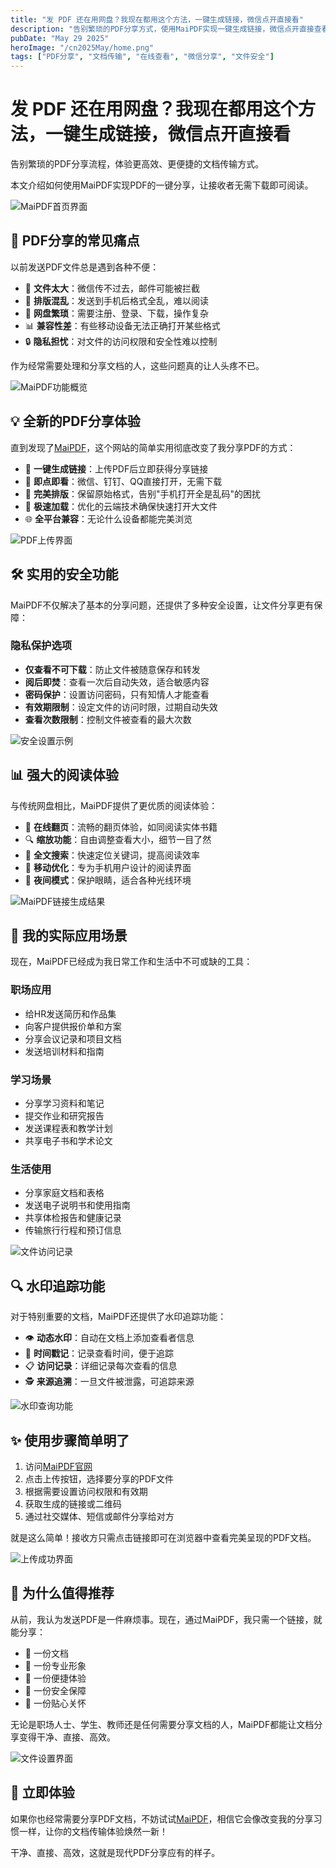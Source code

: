 ```yaml
---
title: "发 PDF 还在用网盘？我现在都用这个方法，一键生成链接，微信点开直接看"
description: "告别繁琐的PDF分享方式，使用MaiPDF实现一键生成链接，微信点开直接查看，无需下载，保留原格式，还能设置查看权限和有效期。"
pubDate: "May 29 2025"
heroImage: "/cn2025May/home.png"
tags: ["PDF分享", "文档传输", "在线查看", "微信分享", "文件安全"]
---
```


# 发 PDF 还在用网盘？我现在都用这个方法，一键生成链接，微信点开直接看

<div class="intro-panel">
  <p>告别繁琐的PDF分享流程，体验更高效、更便捷的文档传输方式。</p>
  <p>本文介绍如何使用MaiPDF实现PDF的一键分享，让接收者无需下载即可阅读。</p>
</div>

![MaiPDF首页界面](/cn2025May/home.png)

## 📑 PDF分享的常见痛点

以前发送PDF文件总是遇到各种不便：

- 📁 **文件太大**：微信传不过去，邮件可能被拦截
- 📱 **排版混乱**：发送到手机后格式全乱，难以阅读
- 🔑 **网盘繁琐**：需要注册、登录、下载，操作复杂
- 📊 **兼容性差**：有些移动设备无法正确打开某些格式
- 🔒 **隐私担忧**：对文件的访问权限和安全性难以控制

作为经常需要处理和分享文档的人，这些问题真的让人头疼不已。

![MaiPDF功能概览](/cn2025May/all_funcs_in_maipdf_cn.png)

## 💡 全新的PDF分享体验

直到发现了[MaiPDF](https://maipdf.cn)，这个网站的简单实用彻底改变了我分享PDF的方式：

- 🔗 **一键生成链接**：上传PDF后立即获得分享链接
- 📲 **即点即看**：微信、钉钉、QQ直接打开，无需下载
- 📝 **完美排版**：保留原始格式，告别"手机打开全是乱码"的困扰
- 🚀 **极速加载**：优化的云端技术确保快速打开大文件
- 🌐 **全平台兼容**：无论什么设备都能完美浏览

![PDF上传界面](/cn2025May/maipdf_upload_pdf_cn.png)

## 🛠️ 实用的安全功能

MaiPDF不仅解决了基本的分享问题，还提供了多种安全设置，让文件分享更有保障：

### 隐私保护选项

- **仅查看不可下载**：防止文件被随意保存和转发
- **阅后即焚**：查看一次后自动失效，适合敏感内容
- **密码保护**：设置访问密码，只有知情人才能查看
- **有效期限制**：设定文件的访问时限，过期自动失效
- **查看次数限制**：控制文件被查看的最大次数

![安全设置示例](/cn2025May/setting_example.png)

## 📊 强大的阅读体验

与传统网盘相比，MaiPDF提供了更优质的阅读体验：

- 📄 **在线翻页**：流畅的翻页体验，如同阅读实体书籍
- 🔍 **缩放功能**：自由调整查看大小，细节一目了然
- 🔎 **全文搜索**：快速定位关键词，提高阅读效率
- 📱 **移动优化**：专为手机用户设计的阅读界面
- 🌙 **夜间模式**：保护眼睛，适合各种光线环境

![MaiPDF链接生成结果](/cn2025May/maipdf_link_result.png)

## 🔄 我的实际应用场景

现在，MaiPDF已经成为我日常工作和生活中不可或缺的工具：

### 职场应用
- 给HR发送简历和作品集
- 向客户提供报价单和方案
- 分享会议记录和项目文档
- 发送培训材料和指南

### 学习场景
- 分享学习资料和笔记
- 提交作业和研究报告
- 发送课程表和教学计划
- 共享电子书和学术论文

### 生活使用
- 分享家庭文档和表格
- 发送电子说明书和使用指南
- 共享体检报告和健康记录
- 传输旅行行程和预订信息

![文件访问记录](/cn2025May/acess_result.png)

## 🔍 水印追踪功能

对于特别重要的文档，MaiPDF还提供了水印追踪功能：

- 👁️ **动态水印**：自动在文档上添加查看者信息
- 📅 **时间戳记**：记录查看时间，便于追踪
- 📋 **访问记录**：详细记录每次查看的信息
- 🕵️ **来源追溯**：一旦文件被泄露，可追踪来源

![水印查询功能](/cn2025May/watermark_serach_cn.png)

## ✨ 使用步骤简单明了

1. 访问[MaiPDF官网](https://maipdf.cn)
2. 点击上传按钮，选择要分享的PDF文件
3. 根据需要设置访问权限和有效期
4. 获取生成的链接或二维码
5. 通过社交媒体、短信或邮件分享给对方

就是这么简单！接收方只需点击链接即可在浏览器中查看完美呈现的PDF文档。

![上传成功界面](/cn2025May/upload_good_maipdf_cn.png)

## 🌟 为什么值得推荐

从前，我认为发送PDF是一件麻烦事。现在，通过MaiPDF，我只需一个链接，就能分享：

- 📄 一份文档
- 💼 一份专业形象
- 🤝 一份便捷体验
- 🔐 一份安全保障
- 💖 一份贴心关怀

无论是职场人士、学生、教师还是任何需要分享文档的人，MaiPDF都能让文档分享变得干净、直接、高效。

![文件设置界面](/cn2025May/changefilesetting.png)

## 🔗 立即体验

如果你也经常需要分享PDF文档，不妨试试[MaiPDF](https://maipdf.cn)，相信它会像改变我的分享习惯一样，让你的文档传输体验焕然一新！

干净、直接、高效，这就是现代PDF分享应有的样子。